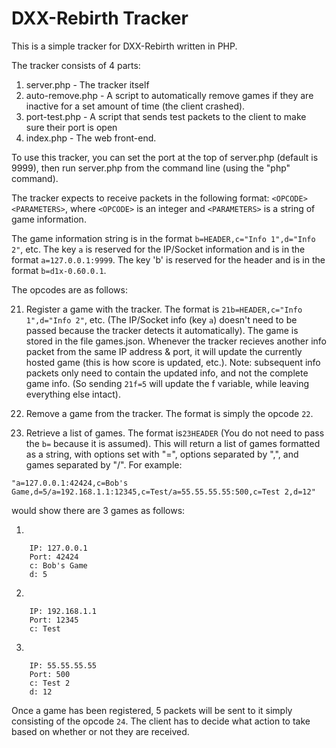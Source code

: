 # DXX-Rebirth Tracker
This is a simple tracker for DXX-Rebirth written in PHP.

The tracker consists of 4 parts:

1. server.php - The tracker itself
2. auto-remove.php - A script to automatically remove games if they are inactive for a set amount of time (the client crashed).
3. port-test.php - A script that sends test packets to the client to make sure their port is open
4. index.php - The web front-end.

To use this tracker, you can set the port at the top of server.php (default is 9999), then run server.php from the command line (using the "php" command).

The tracker expects to receive packets in the following format: `<OPCODE><PARAMETERS>`, where `<OPCODE>` is an integer and `<PARAMETERS>` is a string of game information.

The game information string is in the format `b=HEADER,c="Info 1",d="Info 2"`, etc. The key `a` is reserved for the IP/Socket information and is in the format `a=127.0.0.1:9999`. The key 'b' is reserved for the header and is in the format `b=d1x-0.60.0.1`.

The opcodes are as follows:

21. Register a game with the tracker. The format is `21b=HEADER,c="Info 1",d="Info 2"`, etc. (The IP/Socket info (key `a`) doesn't need to be passed because the tracker detects it automatically). The game is stored in the file games.json. Whenever the tracker recieves another info packet from the same IP address & port, it will update the currently hosted game (this is how score is updated, etc.). Note: subsequent info packets only need to contain the updated info, and not the complete game info. (So sending `21f=5` will update the f variable, while leaving everything else intact).

22. Remove a game from the tracker. The format is simply the opcode `22`.

23. Retrieve a list of games. The format is`23HEADER` (You do not need to pass the `b=` because it is assumed). This will return a list of games formatted as a string, with options set with "=", options separated by ",", and games separated by "/". For example:
```
"a=127.0.0.1:42424,c=Bob's Game,d=5/a=192.168.1.1:12345,c=Test/a=55.55.55.55:500,c=Test 2,d=12"
```
would show there are 3 games as follows:

 1.
 ```
     IP: 127.0.0.1
     Port: 42424
     c: Bob's Game
     d: 5
 ```
 2.
 ```
     IP: 192.168.1.1
     Port: 12345
     c: Test
 ```
 3.
 ```
     IP: 55.55.55.55
     Port: 500
     c: Test 2
     d: 12
 ```
 
 Once a game has been registered, 5 packets will be sent to it simply consisting of the opcode `24`. The client has to decide what action to take based on whether or not they are received.

